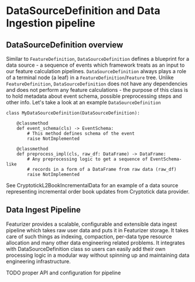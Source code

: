 # DataSourceDefinition and Data Ingestion pipeline

## DataSourceDefinition overview

Similar to ```FeatureDefinition```, ```DataSourceDefinition``` defines a blueprint for a data source - a sequence 
of events which framework treats as an input to our feature calculation pipelines. ```DataSourceDefinition``` always
plays a role of a terminal node (a leaf) in a ```FeatureDefinition```/```Feature``` tree. Unlike ```FeatureDefinition```, ```DataSourceDefinition``` 
does not have any dependencies and does not perform any feature calculations - the purpose of this class is to hold metadata about
event schema, possible preprocessing steps and other info. Let's take a look at an example ```DataSourceDefinition```


```
class MyDataSourceDefinition(DataSourceDefinition):

    @classmethod
    def event_schema(cls) -> EventSchema:
        # This method defines schema of the event
        raise NotImplemented

    @classmethod
    def preprocess_impl(cls, raw_df: DataFrame) -> DataFrame:
        # Any preprocessing logic to get a sequence of EventSchema-like
        # records in a form of a DataFrame from raw data (raw_df)
        raise NotImplemented
```

See CryptotickL2BookIncrementalData for an example of a data source representing 
incremental order book updates from Cryptotick data provider.

## Data Ingest Pipeline

Featurizer provides a scalable, configurable and extensible data ingest pipeline
which takes raw user data and puts it in Featurizer storage. It takes care of such
things as indexing, compaction, per-data type resource allocation and many other data
engineering related problems. It integrates with DataSourceDefinition class so users
can easily add their own processing logic in a modular way without spinning up and maintaining
data engineering infrastructure.

TODO proper API and configuration for pipeline